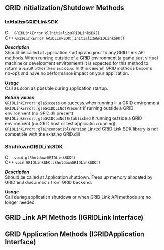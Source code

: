## GRID Initialization/Shutdown Methods
### InitializeGRIDLinkSDK
C&nbsp;&nbsp;&nbsp;&nbsp;	`GRIDLinkError glInitializeGRIDLinkSDK()`<br/>
C++	`GRIDLinkError GRIDLinkSDK::InitializeGRIDLinkSDK()`

_**Description**_<br/>Should be called at application startup and prior to any GRID Link API methods.
	When running outside of a GRID environment (a game seat virtual machine or development environment) it is expected for this method to return a result other than success. In this case all GRID methods become no-ops and have no performance impact on your application.

_**Usage**_<br/>Call as soon as possible during application startup.

_**Return values**_<br/>`GRIDLinkError::gleSuccess` on success when running in a GRID environment<br/>
`GRIDLinkError::gleGRIDDLLNotPresent` if running outside a GRID environment (no GRID.dll present)<br/>
`GRIDLinkError::gleGRIDComNotEstablished` if running outside a GRID environment (no GRID host or test application running)<br/>
	`GRIDLinkError::gleIncompatibleVersion` Linked GRID Link SDK library is not compatible with the existing GRID.dll) 

### ShutdownGRIDLinkSDK
C&nbsp;&nbsp;&nbsp;&nbsp;	`void glShutdownGRIDLinkSDK()`<br/>
C++	`void GRIDLinkSDK::ShutdownGRIDLinkSDK()`

_**Description**_<br/>Should be called at Application shutdown. Frees up memory allocated by GRID and disconnects from GRID backend.

_**Usage**_<br/>Call during application shutdown or when GRID Link API methods are no longer needed.

## GRID Link API Methods (IGRIDLink Interface)

## GRID Application Methods (IGRIDApplication Interface)
